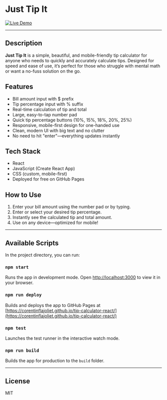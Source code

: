 # Just Tip It

[![Live Demo](https://img.shields.io/badge/Live%20Demo-Just%20Tip%20It-blue?style=for-the-badge)](https://corentinflajoliet.github.io/tip-calculator-react/)

---

## Description
**Just Tip It** is a simple, beautiful, and mobile-friendly tip calculator for anyone who needs to quickly and accurately calculate tips. Designed for speed and ease of use, it’s perfect for those who struggle with mental math or want a no-fuss solution on the go.

## Features
- Bill amount input with $ prefix
- Tip percentage input with % suffix
- Real-time calculation of tip and total
- Large, easy-to-tap number pad
- Quick tip percentage buttons (10%, 15%, 18%, 20%, 25%)
- Responsive, mobile-first design for one-handed use
- Clean, modern UI with big text and no clutter
- No need to hit "enter"—everything updates instantly

## Tech Stack
- React
- JavaScript (Create React App)
- CSS (custom, mobile-first)
- Deployed for free on GitHub Pages

## How to Use
1. Enter your bill amount using the number pad or by typing.
2. Enter or select your desired tip percentage.
3. Instantly see the calculated tip and total amount.
4. Use on any device—optimized for mobile!

---

## Available Scripts

In the project directory, you can run:

### `npm start`
Runs the app in development mode. Open [http://localhost:3000](http://localhost:3000) to view it in your browser.

### `npm run deploy`
Builds and deploys the app to GitHub Pages at [https://corentinflajoliet.github.io/tip-calculator-react/](https://corentinflajoliet.github.io/tip-calculator-react/)

### `npm test`
Launches the test runner in the interactive watch mode.

### `npm run build`
Builds the app for production to the `build` folder.

---

## License
MIT
